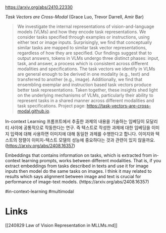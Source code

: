 https://arxiv.org/abs/2410.22330

*Task Vectors are Cross-Modal* (Grace Luo, Trevor Darrell, Amir Bar)

> We investigate the internal representations of vision-and-language models (VLMs) and how they encode task representations. We consider tasks specified through examples or instructions, using either text or image inputs. Surprisingly, we find that conceptually similar tasks are mapped to similar task vector representations, regardless of how they are specified. Our findings suggest that to output answers, tokens in VLMs undergo three distinct phases: input, task, and answer, a process which is consistent across different modalities and specifications. The task vectors we identify in VLMs are general enough to be derived in one modality (e.g., text) and transferred to another (e.g., image). Additionally, we find that ensembling exemplar and instruction based task vectors produce better task representations. Taken together, these insights shed light on the underlying mechanisms of VLMs, particularly their ability to represent tasks in a shared manner across different modalities and task specifications. Project page: https://task-vectors-are-cross-modal.github.io.

In-context Learning 프롬프트에서 추출한 과제의 내용을 기술하는 임베딩이 모달리티 사이에 공통적으로 작동한다는 연구. 즉 텍스트로 작성한 과제에 대한 임베딩을 이미지 입력에 대해 사용하면 이미지에 대해 동일한 과제를 수행한다고 합니다. 이미지와 텍스트의 정렬이 이미지-텍스트 모델의 성능에 중요하다는 것과 관련이 있지 않을까요. (https://arxiv.org/abs/2408.16357)

<english>
Embeddings that contains information on tasks, which is extracted from in-context learning prompts, works between different modalities. That is, if you extract embeddings from tasks described in texts and use it for image inputs then model do the same tasks on images. I think it may related to results which says alignment between image and text is crucial for performance of image-text models. (https://arxiv.org/abs/2408.16357)
</english>

#in-context-learning #multimodal

# Links

[[240829 Law of Vision Representation in MLLMs.md]]